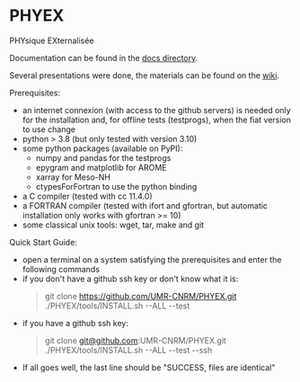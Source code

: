 # PHYEX
PHYsique EXternalisée

Documentation can be found in the [docs directory](./docs/PHYEX.md).

Several presentations were done, the materials can be found on the [wiki](https://github.com/UMR-CNRM/PHYEX/wiki).

Prerequisites:
  - an internet connexion (with access to the github servers) is needed only for the installation
    and, for offline tests (testprogs), when the fiat version to use change
  - python > 3.8 (but only tested with version 3.10)
  - some python packages (available on PyPI):
    - numpy and pandas for the testprogs
    - epygram and matplotlib for AROME
    - xarray for Meso-NH
    - ctypesForFortran to use the python binding
  - a C compiler (tested with cc 11.4.0)
  - a FORTRAN compiler (tested with ifort and gfortran, but automatic installation only works with gfortran >= 10)
  - some classical unix tools: wget, tar, make and git

Quick Start Guide:
  - open a terminal on a system satisfying the prerequisites and enter the following commands
  - if you don't have a github ssh key or don't know what it is:
    > git clone https://github.com/UMR-CNRM/PHYEX.git  
    > ./PHYEX/tools/INSTALL.sh --ALL --test
  - if you have a github ssh key:
    > git clone git@github.com:UMR-CNRM/PHYEX.git  
    > ./PHYEX/tools/INSTALL.sh --ALL --test --ssh
  - If all goes well, the last line should be "SUCCESS, files are identical"
